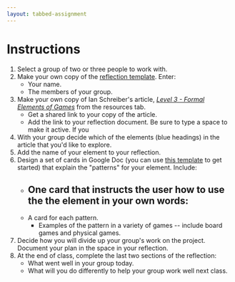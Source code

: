 ```yaml
---
layout: tabbed-assignment
---
```


# Instructions

1. Select a group of two or three people to work with.
1. Make your own copy of the [reflection template][template]. Enter:
   * Your name.
   * The members of your group.
1. Make your own copy of Ian Schreiber's article, *[Level 3 - Formal Elements of Games][article]* from the resources tab.
   * Get a shared link to your copy of the article.
   * Add the link to your reflection document. Be sure to type a space to make it active.
   If you
1. With your group decide which of the elements (blue headings) in the article that you'd like to explore.
1. Add the name of your element to your reflection.
1. Design a set of cards in Google Doc (you can use [this template][card-template] to get started) that explain the "patterns" for your element. Include:
   - One card that instructs the user how to use the the element in your own words:
      - 
   - A card for each pattern.
      - Examples of the pattern in a variety of games -- include board games and physical games.
1. Decide how you will divide up your group's work on the project. Document your plan in the space in your reflection.
1. At the end of class, complete the last two sections of the reflection:
   - What went well in your group today.
   - What will you do differently to help your group work well next class.


<!-- Don't edit links here, change them in _data/assignment.yml instead, -->

[article]: <{{site.data.assignment.article}}>
[card-template]: <{{site.data.assignment.card-template}}>
[slides]: <{{site.data.assignment.slides}}>
[template]: <{{site.data.assignment.template}}>
